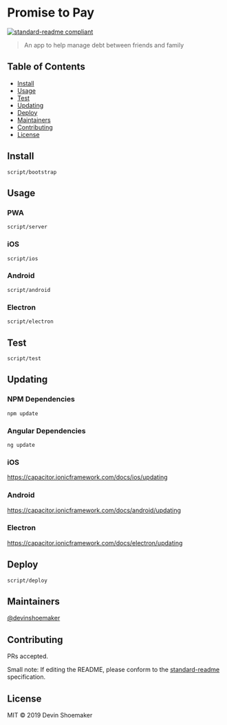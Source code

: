 # Promise to Pay

[![standard-readme compliant](https://img.shields.io/badge/standard--readme-OK-green.svg?style=flat-square)](https://github.com/RichardLitt/standard-readme)

> An app to help manage debt between friends and family

## Table of Contents

- [Install](#install)
- [Usage](#usage)
- [Test](#test)
- [Updating](#updating)
- [Deploy](#deploy)
- [Maintainers](#maintainers)
- [Contributing](#contributing)
- [License](#license)

## Install

```
script/bootstrap
```

## Usage

### PWA

```
script/server
```

### iOS

```
script/ios
```

### Android

```
script/android
```

### Electron

```
script/electron
```

## Test

```
script/test
```

## Updating

### NPM Dependencies

```
npm update
```

### Angular Dependencies

```
ng update
```

### iOS

https://capacitor.ionicframework.com/docs/ios/updating

### Android

https://capacitor.ionicframework.com/docs/android/updating

### Electron

https://capacitor.ionicframework.com/docs/electron/updating

## Deploy

```
script/deploy
```

## Maintainers

[@devinshoemaker](https://github.com/devinshoemaker)

## Contributing

PRs accepted.

Small note: If editing the README, please conform to the [standard-readme](https://github.com/RichardLitt/standard-readme) specification.

## License

MIT © 2019 Devin Shoemaker
